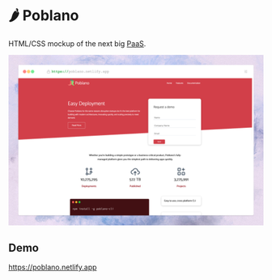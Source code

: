 # 🌶️ Poblano

HTML/CSS mockup of the next big [PaaS](https://en.wikipedia.org/wiki/Platform_as_a_service).

<img src="img/screenshot-1.jpeg" width="800" />

## Demo

https://poblano.netlify.app
